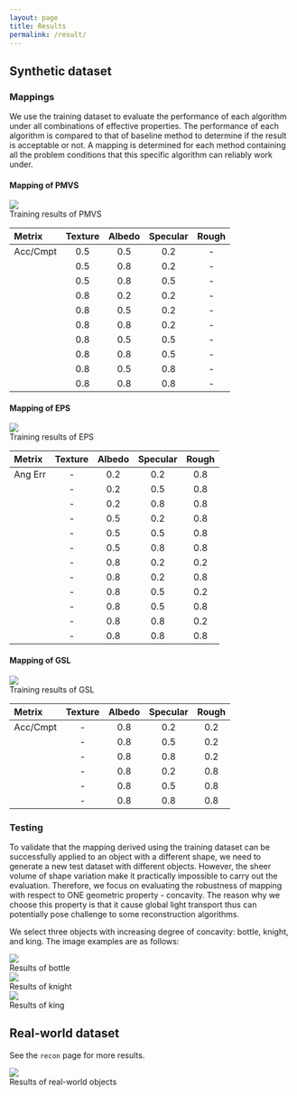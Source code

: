 ```yaml
---
layout: page
title: Results
permalink: /result/
---
```


## Synthetic dataset

### Mappings
We use the training dataset to evaluate the performance of each algorithm under all combinations of effective properties. The performance of each algorithm is compared to that of baseline method to determine if the result is acceptable or not. A mapping is determined for each method containing all the problem conditions that this specific algorithm can reliably work under.

#### Mapping of PMVS
<div class="imgcap">
<img src="{{site.url}}/{{site.baseurl}}/assets/training/mvs_training.pdf" style="border:none;">
<div class="thecap">Training results of PMVS</div>
</div>

|  Metrix  | Texture | Albedo | Specular | Rough |
| :------- | :-----: | :----: | :------: | :---: |
| Acc/Cmpt | 0.5     | 0.5    | 0.2      | -     |
|          | 0.5     | 0.8    | 0.2      | -     |
|          | 0.5     | 0.8    | 0.5      | -     |
|          | 0.8     | 0.2    | 0.2      | -     |
|          | 0.8     | 0.5    | 0.2      | -     |
|          | 0.8     | 0.8    | 0.2      | -     |
|          | 0.8     | 0.5    | 0.5      | -     |
|          | 0.8     | 0.8    | 0.5      | -     |
|          | 0.8     | 0.5    | 0.8      | -     |
|          | 0.8     | 0.8    | 0.8      | -     |

#### Mapping of EPS
<div class="imgcap">
<img src="{{site.url}}/{{site.baseurl}}/assets/training/ps_training.pdf" style="border:none;">
<div class="thecap">Training results of EPS</div>
</div>

|  Metrix  | Texture | Albedo | Specular | Rough |
| :------- | :-----: | :----: | :------: | :---: |
| Ang Err  | -       | 0.2    | 0.2      | 0.8   |
|          | -       | 0.2    | 0.5      | 0.8   |
|          | -       | 0.2    | 0.8      | 0.8   |
|          | -       | 0.5    | 0.2      | 0.8   |
|          | -       | 0.5    | 0.5      | 0.8   |
|          | -       | 0.5    | 0.8      | 0.8   |
|          | -       | 0.8    | 0.2      | 0.2   |
|          | -       | 0.8    | 0.2      | 0.8   |
|          | -       | 0.8    | 0.5      | 0.2   |
|          | -       | 0.8    | 0.5      | 0.8   |
|          | -       | 0.8    | 0.8      | 0.2   |
|          | -       | 0.8    | 0.8      | 0.8   |

#### Mapping of GSL
<div class="imgcap">
<img src="{{site.url}}/{{site.baseurl}}/assets/training/sl_training.pdf" style="border:none;">
<div class="thecap">Training results of GSL</div>
</div>

|  Metrix  | Texture | Albedo | Specular | Rough |
| :------- | :-----: | :----: | :------: | :---: |
| Acc/Cmpt | -       | 0.8    | 0.2      | 0.2   |
|          | -       | 0.8    | 0.5      | 0.2   |
|          | -       | 0.8    | 0.8      | 0.2   |
|          | -       | 0.8    | 0.2      | 0.8   |
|          | -       | 0.8    | 0.5      | 0.8   |
|          | -       | 0.8    | 0.8      | 0.8   |


### Testing
To validate that the mapping derived using the training dataset can be successfully applied to an object with a different shape, we need to generate a new test dataset with different objects. However, the sheer volume of shape variation make it practically impossible to carry out the evaluation. Therefore, we focus on evaluating the robustness of mapping with respect to ONE geometric property - concavity. The reason why we choose this property is that it cause global light transport thus can potentially pose challenge to some reconstruction algorithms.

We select three objects with increasing degree of concavity: bottle, knight, and king. The image examples are as follows:

<div class="imgcap">
<img src="{{site.url}}/{{site.baseurl}}/assets/synth_results/bottle.pdf" style="border:none;">
<div class="thecap">Results of bottle</div>
</div>

<div class="imgcap">
<img src="{{site.url}}/{{site.baseurl}}/assets/synth_results/knight.pdf" style="border:none;">
<div class="thecap">Results of knight</div>
</div>

<div class="imgcap">
<img src="{{site.url}}/{{site.baseurl}}/assets/synth_results/king.pdf" style="border:none;">
<div class="thecap">Results of king</div>
</div>


## Real-world dataset
See the `recon` page for more results.

<div class="imgcap">
<img src="{{site.url}}/{{site.baseurl}}/assets/real_results.pdf" style="border:none;">
<div class="thecap">Results of real-world objects</div>
</div>
